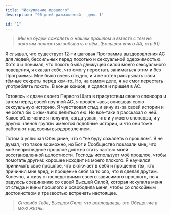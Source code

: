 ```yaml
---
title: "Искупление прошлого"
description: "90 дней размышлений - день 1"

id: "1"
---
```


> _Мы не будем сожалеть о нашем прошлом и вместе с тем не захотим полностью
> забывать о нём. (Большая книга АА, стр.81)_

Я слышал, что существует 12-ти шаговая Программа выздоровления АС для людей,
бессильных перед похотью и сексуальной одержимостью. Хотя я и понимал, что
похоть была движущей силой моего сексуального поведения, я сказал себе, что
смогу перестать заниматься этим и без Программы. Мне было очень стыдно, и я не
хотел раскрывать свои тёмные секреты перед кем-то. Но, на самом деле, я не
смог перестать употреблять похоть. В конце концов, я сдался и пришёл в АС.

Готовясь к сдаче своего Первого Шага в присутствии своего спонсора и затем
перед своей группой АС, я провёл часы, описывая свою сексуальную историю. Я
чувствовал стыд и вину из-за своей истории и не хотел бы с кем-либо делиться
ею. Но всё-таки я рассказал о ней. Какое облегчение я получил, когда узнал,
что и у моего спонсора, и у других членов группы имеются подобные истории, и
что они тоже работают над своим выздоровлением.

Потом я услышал Обещание, что я “не буду сожалеть о прошлом”. Я не думал, что
такое возможно, но Бог и Сообщество показали мне, что моё неприглядное прошлое
должно стать частью моей восстановленной целостности. Господь использует моё
прошлое, чтобы помогать другим: хорошее исходит из моего плохого. Я научился
принимать своё прошлое, что включает в себя и прощение тех, кто причинил мне
вред, и прощение себя за то зло, что я сделал другим. Конечно, я живу с
последствиями своего зависимого прошлого, но я радуюсь соединению со своей
Высшей Силой, которая искупила меня от стыда и вины прошлого и освободила
меня, чтобы со спокойным достоинством и трезвостью встречать настоящее.

> _Спасибо Тебе, Высшая Сила, что воплощаешь это Обещание в мою жизнь._
